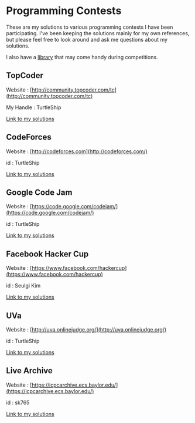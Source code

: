 # Programming Contests
These are my solutions to various programming contests I have been participating. I've been keeping the solutions mainly for my own references, but please feel free to look around and ask me questions  about my solutions.

I also have a [library](/Library) that may come handy during competitions.

## TopCoder
Website : [http://community.topcoder.com/tc](http://community.topcoder.com/tc)

My Handle : TurtleShip

[Link to my solutions](TopCoder)


## CodeForces
Website : [http://codeforces.com](http://codeforces.com/)

id : TurtleShip

[Link to my solutions](Codeforces)


## Google Code Jam
Website : [https://code.google.com/codejam/](https://code.google.com/codejam/)

id : TurtleShip

[Link to my solutions](GoogleCodeJam)


## Facebook Hacker Cup
Website : [https://www.facebook.com/hackercup](https://www.facebook.com/hackercup)

id : Seulgi Kim

[Link to my solutions](FacebookHackerCup)


## UVa
Website : [http://uva.onlinejudge.org/](http://uva.onlinejudge.org/)

id : TurtleShip

[Link to my solutions](UVa)


## Live Archive
Website : [https://icpcarchive.ecs.baylor.edu/](https://icpcarchive.ecs.baylor.edu/)

id : sk765

[Link to my solutions](LiveArchive)
